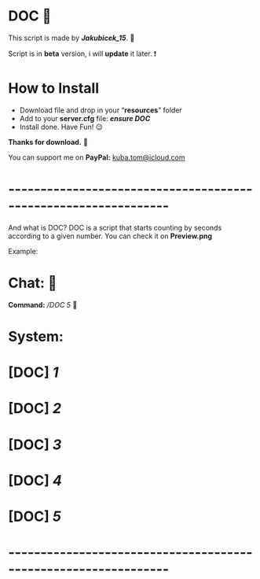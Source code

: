 # DOC 🔢

This script is made by ***Jakubicek_15***. 📁

Script is in **beta** version, i will **update** it later. ❗

# How to Install
- Download file and drop in your “**resources**” folder
- Add to your **server.cfg** file: ***ensure DOC***
- Install done. Have Fun! 😉

**Thanks for download.** 💖

You can support me on **PayPal:** kuba.tom@icloud.com

# ---------------------------------------------------------------

And what is DOC? 
DOC is a script that starts counting by seconds according to a given number.
You can check it on **Preview.png**

Example:

# Chat: 📃
**Command:** */DOC 5* 👾
# System:
# [DOC] *1*
# [DOC] *2*
# [DOC] *3*
# [DOC] *4*
# [DOC] *5*

# ---------------------------------------------------------------
